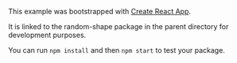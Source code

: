 This example was bootstrapped with [Create React App](https://github.com/facebook/create-react-app).

It is linked to the random-shape package in the parent directory for development purposes.

You can run `npm install` and then `npm start` to test your package.
